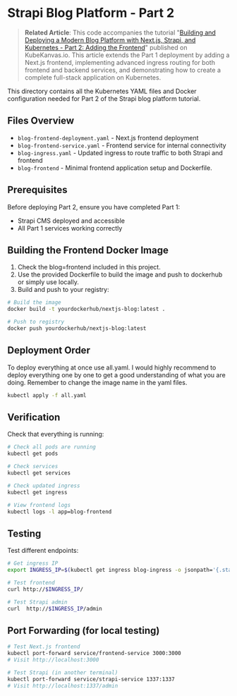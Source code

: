 # Strapi Blog Platform - Part 2

> **Related Article**: This code accompanies the tutorial "[Building and Deploying a Modern Blog Platform with Next.js, Strapi, and Kubernetes - Part 2: Adding the Frontend](https://www.kubekanvas.io/blog/building-and-deploying-a-modern-blog-platform-with-next-js-strapi-and-kubernetes-part-2-adding-the-frontend)" published on KubeKanvas.io. This article extends the Part 1 deployment by adding a Next.js frontend, implementing advanced ingress routing for both frontend and backend services, and demonstrating how to create a complete full-stack application on Kubernetes.

This directory contains all the Kubernetes YAML files and Docker configuration needed for Part 2 of the Strapi blog platform tutorial.

## Files Overview

- `blog-frontend-deployment.yaml` - Next.js frontend deployment
- `blog-frontend-service.yaml` - Frontend service for internal connectivity
- `blog-ingress.yaml` - Updated ingress to route traffic to both Strapi and frontend
- `blog-frontend` - Minimal frontend application setup and Dockerfile.

## Prerequisites

Before deploying Part 2, ensure you have completed Part 1:
- Strapi CMS deployed and accessible
- All Part 1 services working correctly

## Building the Frontend Docker Image

1. Check the blog=frontend included in this project. 
2. Use the provided Dockerfile to build the image and push to dockerhub or simply use locally.
3. Build and push to your registry:

```bash
# Build the image
docker build -t yourdockerhub/nextjs-blog:latest .

# Push to registry
docker push yourdockerhub/nextjs-blog:latest
```


## Deployment Order

To deploy everything at once use all.yaml. I would highly recommend to deploy everything one by one to get a good understanding of what you are doing. Remember to change the image name in the yaml files.

```bash
kubectl apply -f all.yaml
```

## Verification

Check that everything is running:

```bash
# Check all pods are running
kubectl get pods

# Check services
kubectl get services

# Check updated ingress
kubectl get ingress

# View frontend logs
kubectl logs -l app=blog-frontend
```

## Testing

Test different endpoints:

```bash
# Get ingress IP
export INGRESS_IP=$(kubectl get ingress blog-ingress -o jsonpath='{.status.loadBalancer.ingress[0].ip}')

# Test frontend
curl http://$INGRESS_IP/

# Test Strapi admin
curl  http://$INGRESS_IP/admin

```

## Port Forwarding (for local testing)

```bash
# Test Next.js frontend
kubectl port-forward service/frontend-service 3000:3000
# Visit http://localhost:3000

# Test Strapi (in another terminal)
kubectl port-forward service/strapi-service 1337:1337
# Visit http://localhost:1337/admin
```
